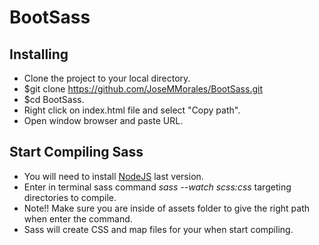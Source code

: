# BootSass


## Installing
* Clone the project to your local directory.
* $git clone https://github.com/JoseMMorales/BootSass.git
* $cd BootSass.
* Right click on index.html file and select "Copy path".
* Open window browser and paste URL.

## Start Compiling Sass
* You will need to install [NodeJS](https://nodejs.org/en/download/) last version.
* Enter in terminal sass command *sass --watch scss:css* targeting directories to compile.
* Note!! Make sure you are inside of assets folder to give the right path when enter the command.
* Sass will create CSS and map files for your when start compiling.